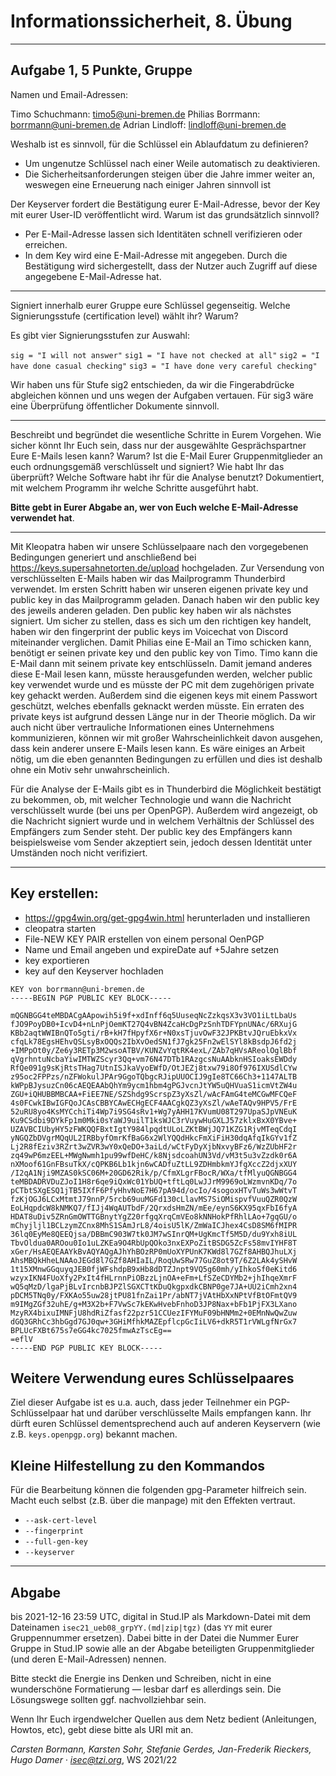 Informationssicherheit, 8. Übung
================================

*******************

Aufgabe 1, 5 Punkte, Gruppe
---------------------------
Namen und Email-Adressen:

Timo Schuchmann: timo5@uni-bremen.de
Philias Borrmann: borrmann@uni-bremen.de
Adrian Lindloff: lindloff@uni-bremen.de



Weshalb ist es sinnvoll, für die Schlüssel ein Ablaufdatum zu definieren?

- Um ungenutze Schlüssel nach einer Weile automatisch zu deaktivieren.
- Die Sicherheitsanforderungen steigen über die Jahre immer weiter an, weswegen eine Erneuerung nach einiger Jahren sinnvoll ist

Der Keyserver fordert die Bestätigung eurer E-Mail-Adresse, bevor der
Key mit eurer User-ID veröffentlicht wird. Warum ist das grundsätzlich
sinnvoll?  

- Per E-Mail-Adresse lassen sich Identitäten schnell verifizieren oder erreichen.
- In dem Key wird eine E-Mail-Adresse mit angegeben. Durch die Bestätigung wird sichergestellt, dass der Nutzer auch Zugriff auf diese angegebene E-Mail-Adresse hat.

---

Signiert innerhalb eurer Gruppe eure Schlüssel gegenseitig.
Welche Signierungsstufe (certification level) wählt ihr? Warum?

Es gibt vier Signierungsstufen zur Auswahl:

  ``sig = "I will not answer"``
  ``sig1 = "I have not checked at all"``
  ``sig2 = "I have done casual checking"``
  ``sig3 = "I have done very careful checking"``

Wir haben uns für Stufe sig2 entschieden, da wir die Fingerabdrücke abgleichen können und uns wegen der Aufgaben vertauen. Für sig3 wäre eine Überprüfung öffentlicher Dokumente sinnvoll.

---


Beschreibt und begründet die wesentliche Schritte in Eurem
Vorgehen. Wie sicher könnt Ihr Euch sein, dass nur der ausgewählte
Gesprächspartner Eure E-Mails lesen kann? Warum? Ist die E-Mail Eurer
Gruppenmitglieder an euch ordnungsgemäß verschlüsselt und signiert?
Wie habt Ihr das überprüft? Welche Software habt ihr für die Analyse
benutzt? Dokumentiert, mit welchem Programm ihr welche Schritte
ausgeführt habt.

**Bitte gebt in Eurer Abgabe an, wer von Euch welche E-Mail-Adresse verwendet hat**.

---
Mit Kleopatra haben wir unsere Schlüsselpaare nach den vorgegebenen Bedingungen generiert und anschließend bei https://keys.supersahnetorten.de/upload hochgeladen.
Zur Versendung von verschlüsselten E-Mails haben wir das Mailprogramm Thunderbird verwendet. Im ersten Schritt haben wir unseren eigenen private key und public key in das Mailprogramm geladen. Danach haben wir den public key des jeweils anderen geladen. Den public key haben wir als nächstes signiert. Um sicher zu stellen, dass es sich um den richtigen key handelt, haben wir den fingerprint der public keys im Voicechat von Discord miteinander verglichen. Damit Philias eine E-Mail an Timo schicken kann, benötigt er seinen private key und den public key von Timo. Timo kann die E-Mail dann mit seinem private key entschlüsseln. Damit jemand anderes diese E-Mail lesen kann, müsste herausgefunden werden, welcher public key verwendet wurde und es müsste der PC mit dem zugehörigen private key gehackt werden. Außerdem sind die eigenen keys mit einem Passwort geschützt, welches ebenfalls geknackt werden müsste. Ein erraten des private keys ist aufgrund dessen Länge nur in der Theorie möglich. Da wir auch nicht über vertrauliche Informationen eines Unternehmens kommunizieren, können wir mit großer Wahrscheinlichkeit davon ausgehen, dass kein anderer unsere E-Mails lesen kann. Es wäre einiges an Arbeit nötig, um die eben genannten Bedingungen zu erfüllen und dies ist deshalb ohne ein Motiv sehr unwahrscheinlich.

Für die Analyse der E-Mails gibt es in Thunderbird die Möglichkeit bestätigt zu bekommen, ob, mit welcher Technologie und wann die Nachricht verschlüsselt wurde (bei uns per OpenPGP). Außerdem wird angezeigt, ob die Nachricht signiert wurde und in welchem Verhältnis der Schlüssel des Empfängers zum Sender steht. Der public key des Empfängers kann beispielsweise vom Sender akzeptiert sein, jedoch dessen Identität unter Umständen noch nicht verifiziert.

---


Key erstellen:
--
- https://gpg4win.org/get-gpg4win.html herunterladen und installieren
- cleopatra starten
- File-NEW KEY PAIR erstellen von einem personal OenPGP
- Name und Email angeben und expireDate auf +5Jahre setzen
- key exportieren
- key auf den Keyserver hochladen








```
KEY von borrmann@uni-bremen.de
-----BEGIN PGP PUBLIC KEY BLOCK-----

mQGNBGG4teMBDACgAApowih5i9f+xdInff6q5UuseqNcZzkqsX3v3VO1iLtLbaUs
fJO9PoyDB0+IcvD4+nLnPjOemKT27Q4vBN4ZcaHcDgPzSnhTDFYpnUNAc/6RXujG
KBb2aqtWWIBnQTo5gti/rB+kH7fHpyfX6r+N0xsTjuvOwF32JPKBtvJQruEbkxVx
cfqLk78EgsHEhvQSLsyBxOQQs2IbXvOedSN1fJ7gk25Fn2wElSYl8kBsdpJ6fd2j
+IMPpOt0y/Ze6y3RETp3M2wsoATBV/KUNZvYqtRK4exL/ZAb7qHVsAReolOglBbf
qVgrhntuNcbaYiwIMTWZScyr3Qq+vm76N47DTb1RAzgcsNuAAbknHSIoaksEWDdy
RfQe091g9sKjRtsTHag7UtnISJkaVyoEWfD/OtJEZj8txw79i8Of976IXUSdlCYw
z95oc2FPPzs/nZFWokulJPAr9GgoTQbgcRJipUUOCIJ9gIe8TC66Ch3+1147ALTB
kWPpBJysuzCn06cAEQEAAbQhYm9ycm1hbm4gPGJvcnJtYW5uQHVuaS1icmVtZW4u
ZGU+iQHUBBMBCAA+FiEE7NE/SZShdg9ScrspZ3yXsZl/wAcFAmG4teMCGwMFCQeF
4s0FCwkIBwIGFQoJCAsCBBYCAwECHgECF4AACgkQZ3yXsZl/wAeTAQv9HPV5/FrE
52uRU8yo4KsMYCchiTi4Wp7i9SG4sRv1+Wg7yAHH17KVumU08T297UpaSJpVNEuK
Ku9CSdbi9DYkFp1m0Mki0sYaWJ9uilT1ksWJC3rVuywHuGXLJ57zklxBxX0YBve+
UZAVBCIUbyHY5zFWKQQFBxtIgtY984lpqdtULoLZKtBWjJQ71KZG1RjvMTeqCdqI
yNGQZbDVgrMQqUL2IRBbyfOmrKfBaG6x2WlYQQdHkcFmXiFiH30dqAfqIkGYv1fZ
Lj2R8fEziv3RZrt3wZVR3wY0xQeDO+3aiLd/wCtFyDyXjbNxvyBFz6/WzZUbHF2r
zq49wP6mzEEL+MWgNwmh1pu99wfDeHC/k8NjsdcoahUN3Vd/vM3t5u3vZzdk0r6A
nXMoof61GnFBsuTkX/cQPKB6Lb1kjn6wCADfuZtLL9ZDHmbkmYJfgXccZ2djxXUY
/I2qA1Nji9MZAS0kSC06M+20GD62Rik/p/CfmXLgrFBocR/WXa/tfMlyuQGNBGG4
teMBDADRVDuZJoI1H8r6qe9iQxWc01YbUQ+tftLq0LwJJrM9969oLWzmvnKDq/7o
pCTbtSXgESQ1jTB5IXfF6PfyHhvNoE7H67pA94d/ocIo/4sogoxHTvTuWs3wWtvT
fzKjOGJ6LCxMtmtJ79nnP/5rcb69uuMGFd130cLlavMS7SiOMispvfVuuQZR0QzW
EoLHqpdcW8kNMKQ7/fIJj4WqAUTbdF/2QrxdsHmZN/mEe/eynS6KX95qxFbI6fyA
HDAT8uDiv5ZRnGmOWTTGBnytYgZ20rfgqXrqCmVEo8kNNHokPfRhlLAo+7gqGU/o
mChyjljl1BCLzymZCnx8MhS1SAmJrL8/4oisU5lK/ZmWaICJhex4CsD8SM6fMIPR
36lq0EyMe8QEEQjsa/DBBmC903W7tk0JM7wSInrQM+UgKmcTf5M5D/du9Yxh8iUL
TbvOldua0AROou0Io1uLZKEa9O4RbUpQOko3nxEXPoZitBSDG5ZcFs58mvIYHF8T
xGer/HsAEQEAAYkBvAQYAQgAJhYhBOzRP0mUoXYPUnK7KWd8l7GZf8AHBQJhuLXj
AhsMBQkHheLNAAoJEGd8l7GZf8AHIaIL/RoqUwSRw77GuZ8ot9T/6Z2LAk4ySHvW
1t15XMnwGGquyqJEB0fjWFshdpB9xHb8dDTZJnpt9VQ5g60mh/yIhkoSf0eKitd6
wzyxIKN4FUoXfy2PxIt4fHLrnnPiOBzzLjnOA+eFm+LfSZeCDYMb2+jhIhqeXmrF
wQ5qMzD/lgaPjBLvIrcnbBJPZlSGXCTtKDuQkgpxdkCBNP0ge7JA+UU2iCmh2xn4
pDCM5TNq0y/FXKAo55uw28jtPU81fnZai1Pr/abNT7jVAtHbXxNPtVfBtOFmtQV9
m9IMgZGf32uhE/g+M3X2b+F7VwSc7kEKwHvebFnhoD3JP8Nax+bFb1PjFX3LXano
MzyRX4bixuIMNFjU8hdRiZfasf22pzr51CCUezIFYMuF09bHNMm2+0EMnNwQwZuw
dGQ3GRhCc3hbGgd7GJ0qw+3GHiMfhkMAZEpflcpGcIiLV6+dkR5T1rVWLgfNrGx7
BPLUcFXBt675s7eGG4kc7025fmwAzTscEg==
=eflV
-----END PGP PUBLIC KEY BLOCK-----

```



Weitere Verwendung eures Schlüsselpaares
----------------------------------------

Ziel dieser Aufgabe ist es u.a. auch, dass jeder Teilnehmer ein PGP-Schlüsselpaar hat und
darüber verschlüsselte Mails empfangen kann. Ihr dürft euren Schlüssel dementsprechend auch
auf anderen Keyservern (wie z.B. `keys.openpgp.org`) bekannt machen.


Kleine Hilfestellung zu den Kommandos
-------------------------------------

Für die Bearbeitung können die folgenden gpg-Parameter hilfreich sein.
Macht euch selbst (z.B. über die manpage) mit den Effekten vertraut.

* `--ask-cert-level`
* `--fingerprint`
* `--full-gen-key`
* `--keyserver`



* * * * *

Abgabe
------


bis 2021-12-16 23:59 UTC, digital in Stud.IP als Markdown-Datei mit dem
Dateinamen `isec21_ueb08_grpYY.(md|zip|tgz)` (das `YY` mit eurer Gruppennummer ersetzen).
Dabei bitte in der Datei die Nummer Eurer Gruppe in Stud.IP sowie alle
an der Abgabe beteiligten Gruppenmitglieder (und deren E-Mail-Adressen) nennen.

Bitte steckt die Energie ins Denken und Schreiben, nicht in eine
wunderschöne Formatierung — lesbar darf es allerdings sein. Die
Lösungswege sollten ggf. nachvollziehbar sein.

Wenn Ihr Euch irgendwelcher Quellen aus dem Netz bedient (Anleitungen,
Howtos, etc), gebt diese bitte als URI mit an.

*Carsten Bormann, Karsten Sohr, Stefanie Gerdes, Jan-Frederik
Rieckers, Hugo Damer ·
<isec@tzi.org>*, WS 2021/22
